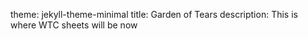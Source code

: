 theme: jekyll-theme-minimal
title: Garden of Tears
description: This is where WTC sheets will be now
